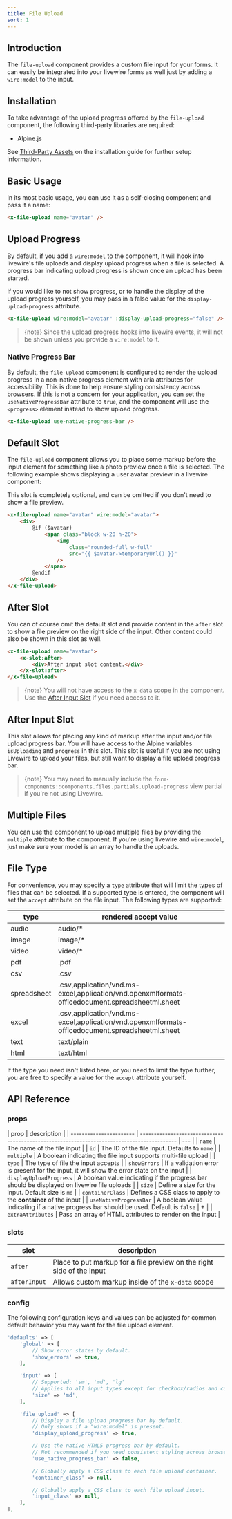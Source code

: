 ```yaml
---
title: File Upload
sort: 1
---
```


## Introduction

The `file-upload` component provides a custom file input for your forms. It can easily be integrated into your livewire forms
as well just by adding a `wire:model` to the input.

## Installation

To take advantage of the upload progress offered by the `file-upload` component, the following third-party libraries are required:

-   Alpine.js

See [Third-Party Assets](/docs/laravel-form-components/{version}/installation#user-content-third-party-assets) on the installation guide for further setup information.

## Basic Usage

In its most basic usage, you can use it as a self-closing component and pass it a name:

```html
<x-file-upload name="avatar" />
```

## Upload Progress

By default, if you add a `wire:model` to the component, it will hook into livewire's file uploads and display upload progress when
a file is selected. A progress bar indicating upload progress is shown once an upload has been started.

If you would like to not show progress, or to handle the display of the upload progress yourself, you may pass in a false value
for the `display-upload-progress` attribute.

```html
<x-file-upload wire:model="avatar" :display-upload-progress="false" />
```

> {note} Since the upload progress hooks into livewire events, it will not be shown unless you provide a `wire:model` to it.

### Native Progress Bar

By default, the `file-upload` component is configured to render the upload progress in a non-native progress element with aria attributes
for accessibility. This is done to help ensure styling consistency across browsers. If this is not a concern for your application, you can
set the `useNativeProgressBar` attribute to `true`, and the component will use the `<progress>` element instead to show upload progress.

```html
<x-file-upload use-native-progress-bar />
```

## Default Slot

The `file-upload` component allows you to place some markup before the input element for something like a photo preview once
a file is selected. The following example shows displaying a user avatar preview in a livewire component:

This slot is completely optional, and can be omitted if you don't need to show a file preview.

```html
<x-file-upload name="avatar" wire:model="avatar">
    <div>
        @if ($avatar)
            <span class="block w-20 h-20">
                <img
                    class="rounded-full w-full"
                    src="{{ $avatar->temporaryUrl() }}"
                />
            </span>
        @endif
    </div>
</x-file-upload>
```

## After Slot

You can of course omit the default slot and provide content in the `after` slot to show a file preview on the right side of the input.
Other content could also be shown in this slot as well.

```html
<x-file-upload name="avatar">
    <x-slot:after>
        <div>After input slot content.</div>
    </x-slot:after>
</x-file-upload>
```

> {note} You will not have access to the `x-data` scope in the component. Use the [After Input Slot](#user-content-after-input-slot) if you need
> access to it.

## After Input Slot

This slot allows for placing any kind of markup after the input and/or file upload progress bar. You will have access to the Alpine variables
`isUploading` and `progress` in this slot. This slot is useful if you are not using Livewire to upload your files, but still want to display
a file upload progress bar.

> {note} You may need to manually include the `form-components::components.files.partials.upload-progress` view partial if you're not using Livewire.

## Multiple Files

You can use the component to upload multiple files by providing the `multiple` attribute to the component. If you're using livewire and `wire:model`, just make
sure your model is an array to handle the uploads.

## File Type

For convenience, you may specify a `type` attribute that will limit the types of files that can be selected. If a supported type is entered, the component
will set the `accept` attribute on the file input. The following types are supported:

| type        | rendered accept value                                                                           |
| ----------- | ----------------------------------------------------------------------------------------------- |
| audio       | audio/\*                                                                                        |
| image       | image/\*                                                                                        |
| video       | video/\*                                                                                        |
| pdf         | .pdf                                                                                            |
| csv         | .csv                                                                                            |
| spreadsheet | .csv,application/vnd.ms-excel,application/vnd.openxmlformats-officedocument.spreadsheetml.sheet |
| excel       | .csv,application/vnd.ms-excel,application/vnd.openxmlformats-officedocument.spreadsheetml.sheet |
| text        | text/plain                                                                                      |
| html        | text/html                                                                                       |

If the type you need isn't listed here, or you need to limit the type further, you are free to specify a value for the `accept` attribute yourself.

## API Reference

### props

| prop                    | description                                                                                 |
| ----------------------- | ------------------------------------------------------------------------------------------- | --- |
| `name`                  | The name of the file input                                                                  |
| `id`                    | The ID of the file input. Defaults to `name`                                                |
| `multiple`              | A boolean indicating the file input supports multi-file upload                              |
| `type`                  | The type of file the input accepts                                                          |
| `showErrors`            | If a validation error is present for the input, it will show the error state on the input   |
| `displayUploadProgress` | A boolean value indicating if the progress bar should be displayed on livewire file uploads |
| `size`                  | Define a size for the input. Default size is `md`                                           |
| `containerClass`        | Defines a CSS class to apply to the **container** of the input                              |
| `useNativeProgressBar`  | A boolean value indicating if a native progress bar should be used. Default is `false`      | +   |
| `extraAttributes`       | Pass an array of HTML attributes to render on the input                                     |

### slots

| slot         | description                                                           |
| ------------ | --------------------------------------------------------------------- |
| `after`      | Place to put markup for a file preview on the right side of the input |
| `afterInput` | Allows custom markup inside of the `x-data` scope                     |

### config

The following configuration keys and values can be adjusted for common default behavior
you may want for the file upload element.

```php
'defaults' => [
    'global' => [
        // Show error states by default.
        'show_errors' => true,
    ],

    'input' => [
        // Supported: 'sm', 'md', 'lg'
        // Applies to all input types except for checkbox/radios and custom select.
        'size' => 'md',
    ],

    'file_upload' => [
        // Display a file upload progress bar by default.
        // Only shows if a "wire:model" is present.
        'display_upload_progress' => true,

        // Use the native HTML5 progress bar by default.
        // Not recommended if you need consistent styling across browsers.
        'use_native_progress_bar' => false,

        // Globally apply a CSS class to each file upload container.
        'container_class' => null,

        // Globally apply a CSS class to each file upload input.
        'input_class' => null,
    ],
],
```
